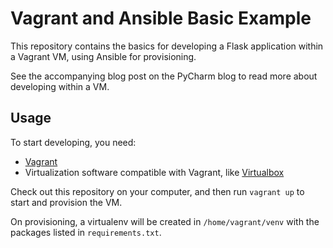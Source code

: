 Vagrant and Ansible Basic Example
=================================

This repository contains the basics for developing a Flask application
within a Vagrant VM, using Ansible for provisioning.

See the accompanying blog post on the PyCharm blog to read more about
developing within a VM.

Usage
-----

To start developing, you need:

- [Vagrant](https://vagrantup.com)
- Virtualization software compatible with Vagrant, like 
  [Virtualbox](https://www.virtualbox.org/wiki/Downloads)
  
Check out this repository on your computer, and then run `vagrant up`
to start and provision the VM.

On provisioning, a virtualenv will be created in `/home/vagrant/venv`
with the packages listed in `requirements.txt`.
